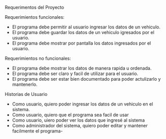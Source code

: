 Requerimentos del Proyecto

Requerimientos funcionales:

- El programa debe permitir al usuario ingresar los datos de un vehiculo.
- El programa debe guardar los datos de un vehiculo igresados por el usuario.
- El programa debe mostrar por pantalla los datos ingresados por el usuario.

Requerimientos no funcionales:

- El programa debe mostrar los datos de manera rapida u ordenada.
- El programa debe ser claro y facil de utilizar para el usuario.
- El programa debe ser estar bien documentado para poder actulizarlo y mantenerlo.


Historias de Usuario

- Como usuario, quiero poder ingresar los datos de un vehiculo en el sistema.
- Como usuario, quiero que el programa sea facil de usar
- Como usuario, uiero poder ver los datos que ingresé al sistema
- Como administrador del sistema, quiero poder editar y mantener facilmente el programa-

